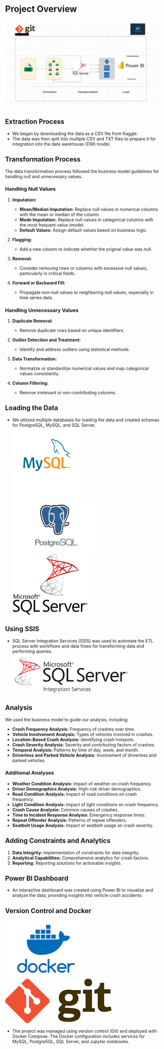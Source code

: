 # Project Overview 
![Overview](project_images/overview.jpeg)


## Extraction Process
- We began by downloading the data as a CSV file from Kaggle.
- The data was then split into multiple CSV and TXT files to prepare it for integration into the data warehouse (DW) model.

## Transformation Process
The data transformation process followed the business model guidelines for handling null and unnecessary values.

### Handling Null Values
1. **Imputation:**
   - **Mean/Median Imputation:** Replace null values in numerical columns with the mean or median of the column.
   - **Mode Imputation:** Replace null values in categorical columns with the most frequent value (mode).
   - **Default Values:** Assign default values based on business logic.

2. **Flagging:**
   - Add a new column to indicate whether the original value was null.

3. **Removal:**
   - Consider removing rows or columns with excessive null values, particularly in critical fields.

4. **Forward or Backward Fill:**
   - Propagate non-null values to neighboring null values, especially in time series data.

### Handling Unnecessary Values
1. **Duplicate Removal:**
   - Remove duplicate rows based on unique identifiers.

2. **Outlier Detection and Treatment:**
   - Identify and address outliers using statistical methods.

3. **Data Transformation:**
   - Normalize or standardize numerical values and map categorical values consistently.

4. **Column Filtering:**
   - Remove irrelevant or non-contributing columns.

## Loading the Data
- We utilized multiple databases for loading the data and created schemas for PostgreSQL, MySQL, and SQL Server.
![mysql](project_images/mysql.png)
![postgres](project_images/postgres.jpeg)
![sqlserver](project_images/sqlserver.png)


## Using SSIS
- SQL Server Integration Services (SSIS) was used to automate the ETL process with workflows and data flows for transforming data and performing queries.
![SSIS](project_images/sssis.png)


## Analysis
We used the business model to guide our analysis, including:

- **Crash Frequency Analysis:** Frequency of crashes over time.
- **Vehicle Involvement Analysis:** Types of vehicles involved in crashes.
- **Location-Based Crash Analysis:** Identifying crash hotspots.
- **Crash Severity Analysis:** Severity and contributing factors of crashes.
- **Temporal Analysis:** Patterns by time of day, week, and month.
- **Driverless and Parked Vehicle Analysis:** Involvement of driverless and parked vehicles.

### Additional Analyses
- **Weather Condition Analysis:** Impact of weather on crash frequency.
- **Driver Demographics Analysis:** High-risk driver demographics.
- **Road Condition Analysis:** Impact of road conditions on crash frequency.
- **Light Condition Analysis:** Impact of light conditions on crash frequency.
- **Crash Cause Analysis:** Common causes of crashes.
- **Time to Incident Response Analysis:** Emergency response times.
- **Repeat Offender Analysis:** Patterns of repeat offenders.
- **Seatbelt Usage Analysis:** Impact of seatbelt usage on crash severity.

## Adding Constraints and Analytics
1. **Data Integrity:** Implementation of constraints for data integrity.
2. **Analytical Capabilities:** Comprehensive analytics for crash factors.
3. **Reporting:** Reporting solutions for actionable insights.

## Power BI Dashboard
- An interactive dashboard was created using Power BI to visualize and analyze the data, providing insights into vehicle crash accidents.

## Version Control and Docker
![docker](project_images/docker.png)
![git](project_images/git.png)
- The project was managed using version control (Git) and deployed with Docker Compose. The Docker configuration includes services for MySQL, PostgreSQL, SQL Server, and Jupyter notebooks.
